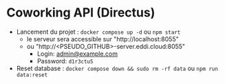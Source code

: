 # Coworking API (Directus)

- Lancement du projet : `docker compose up -d` ou `npm start`
  - le serveur sera accessible sur "http://localhost:8055"
  - ou "http://<PSEUDO_GITHUB>-server.eddi.cloud:8055"
    - Login: admin@example.com
    - Password: `d1r3ctu5`
- Reset database : `docker compose down && sudo rm -rf data` ou `npm run data:reset`
